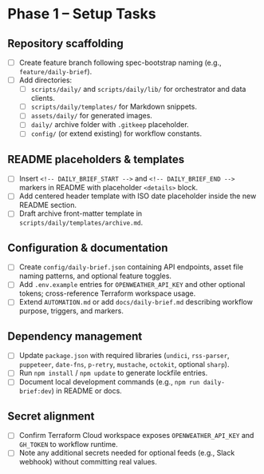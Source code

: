 # Phase 1 – Setup Tasks

## Repository scaffolding
- [ ] Create feature branch following spec-bootstrap naming (e.g., `feature/daily-brief`).
- [ ] Add directories:
  - [ ] `scripts/daily/` and `scripts/daily/lib/` for orchestrator and data clients.
  - [ ] `scripts/daily/templates/` for Markdown snippets.
  - [ ] `assets/daily/` for generated images.
  - [ ] `daily/` archive folder with `.gitkeep` placeholder.
  - [ ] `config/` (or extend existing) for workflow constants.

## README placeholders & templates
- [ ] Insert `<!-- DAILY_BRIEF_START -->` and `<!-- DAILY_BRIEF_END -->` markers in README with placeholder `<details>` block.
- [ ] Add centered header template with ISO date placeholder inside the new README section.
- [ ] Draft archive front-matter template in `scripts/daily/templates/archive.md`.

## Configuration & documentation
- [ ] Create `config/daily-brief.json` containing API endpoints, asset file naming patterns, and optional feature toggles.
- [ ] Add `.env.example` entries for `OPENWEATHER_API_KEY` and other optional tokens; cross-reference Terraform workspace usage.
- [ ] Extend `AUTOMATION.md` or add `docs/daily-brief.md` describing workflow purpose, triggers, and markers.

## Dependency management
- [ ] Update `package.json` with required libraries (`undici`, `rss-parser`, `puppeteer`, `date-fns`, `p-retry`, `mustache`, `octokit`, optional `sharp`).
- [ ] Run `npm install` / `npm update` to generate lockfile entries.
- [ ] Document local development commands (e.g., `npm run daily-brief:dev`) in README or docs.

## Secret alignment
- [ ] Confirm Terraform Cloud workspace exposes `OPENWEATHER_API_KEY` and `GH_TOKEN` to workflow runtime.
- [ ] Note any additional secrets needed for optional feeds (e.g., Slack webhook) without committing real values.
